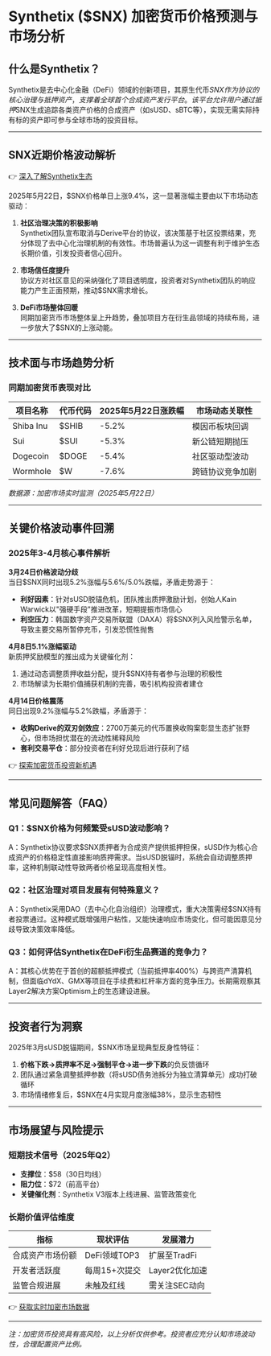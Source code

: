 # Synthetix ($SNX) 加密货币价格预测与市场分析

## 什么是Synthetix？

Synthetix是去中心化金融（DeFi）领域的创新项目，其原生代币$SNX作为协议的核心治理与抵押资产，支撑着全球首个合成资产发行平台。该平台允许用户通过抵押$SNX生成追踪各类资产价格的合成资产（如sUSD、sBTC等），实现无需实际持有标的资产即可参与全球市场的投资目标。

---

## SNX近期价格波动解析

👉 [深入了解Synthetix生态](https://bit.ly/okx_welcome)

2025年5月22日，$SNX价格单日上涨9.4%，这一显著涨幅主要由以下市场动态驱动：

1. **社区治理决策的积极影响**  
   Synthetix团队宣布取消与Derive平台的协议，该决策基于社区投票结果，充分体现了去中心化治理机制的有效性。市场普遍认为这一调整有利于维护生态长期价值，引发投资者信心回升。

2. **市场信任度提升**  
   协议方对社区意见的采纳强化了项目透明度，投资者对Synthetix团队的响应能力产生正面预期，推动$SNX需求增长。

3. **DeFi市场整体回暖**  
   同期加密货币市场整体呈上升趋势，叠加项目方在衍生品领域的持续布局，进一步放大了$SNX的上涨动能。

---

## 技术面与市场趋势分析

### 同期加密货币表现对比

| 项目名称         | 代币代码 | 2025年5月22日涨跌幅 | 市场动态关联性 |
|------------------|----------|---------------------|----------------|
| Shiba Inu        | $SHIB    | -5.2%               | 模因币板块回调  |
| Sui              | $SUI     | -5.3%               | 新公链短期抛压  |
| Dogecoin         | $DOGE    | -5.4%               | 社区驱动型波动  |
| Wormhole         | $W       | -7.6%               | 跨链协议竞争加剧|

*数据源：加密市场实时监测（2025年5月22日）*

---

## 关键价格波动事件回溯

### 2025年3-4月核心事件解析

**3月24日价格波动分歧**  
当日$SNX同时出现5.2%涨幅与5.6%/5.0%跌幅，矛盾走势源于：  
- **利好因素**：针对sUSD脱锚危机，团队推出质押激励计划，创始人Kain Warwick以"强硬手段"推进改革，短期提振市场信心  
- **利空压力**：韩国数字资产交易所联盟（DAXA）将$SNX列入风险警示名单，导致主要交易所暂停充币，引发恐慌性抛售  

**4月8日5.1%涨幅驱动**  
新质押奖励模型的推出成为关键催化剂：  
1. 通过动态调整质押收益分配，提升$SNX持有者参与治理的积极性  
2. 市场解读为长期价值捕获机制的完善，吸引机构投资者建仓  

**4月14日价格震荡**  
同日出现9.2%涨幅与5.2%跌幅，矛盾源于：  
- **收购Derive的双刃剑效应**：2700万美元的代币置换收购案彰显生态扩张野心，但市场担忧潜在的流动性稀释风险  
- **套利交易平仓**：部分投资者在利好兑现后进行获利了结  

👉 [探索加密货币投资新机遇](https://bit.ly/okx_welcome)

---

## 常见问题解答（FAQ）

### Q1：$SNX价格为何频繁受sUSD波动影响？  
A：Synthetix协议要求$SNX质押者为合成资产提供抵押担保，sUSD作为核心合成资产的价格稳定性直接影响质押需求。当sUSD脱锚时，系统会自动调整质押率，这种机制联动性导致两者价格呈现高度相关性。

### Q2：社区治理对项目发展有何特殊意义？  
A：Synthetix采用DAO（去中心化自治组织）治理模式，重大决策需经$SNX持有者投票通过。这种模式既增强用户粘性，又能快速响应市场变化，但可能因意见分歧导致决策效率降低。

### Q3：如何评估Synthetix在DeFi衍生品赛道的竞争力？  
A：其核心优势在于首创的超额抵押模式（当前抵押率400%）与跨资产清算机制，但面临dYdX、GMX等项目在手续费和杠杆率方面的竞争压力。长期需观察其Layer2解决方案Optimism上的生态建设进展。

---

## 投资者行为洞察

2025年3月sUSD脱锚期间，$SNX市场呈现典型反身性特征：  
1. **价格下跌→质押率不足→强制平仓→进一步下跌**的负反馈循环  
2. 团队通过紧急调整抵押参数（将sUSD债务池拆分为独立清算单元）成功打破循环  
3. 市场情绪修复后，$SNX在4月实现月度涨幅38%，显示生态韧性  

---

## 市场展望与风险提示

### 短期技术信号（2025年Q2）  
- **支撑位**：$58（30日均线）  
- **阻力位**：$72（前高平台）  
- **关键催化剂**：Synthetix V3版本上线进展、监管政策变化  

### 长期价值评估维度  
| 指标                | 现状评估       | 发展潜力       |
|---------------------|----------------|----------------|
| 合成资产市场份额    | DeFi领域TOP3   | 扩展至TradFi   |
| 开发者活跃度        | 每周15+次提交  | Layer2优化加速 |
| 监管合规进展        | 未触及红线     | 需关注SEC动向  |

👉 [获取实时加密市场数据](https://bit.ly/okx_welcome)

---

*注：加密货币投资具有高风险，以上分析仅供参考。投资者应充分认知市场波动性，合理配置资产比例。*